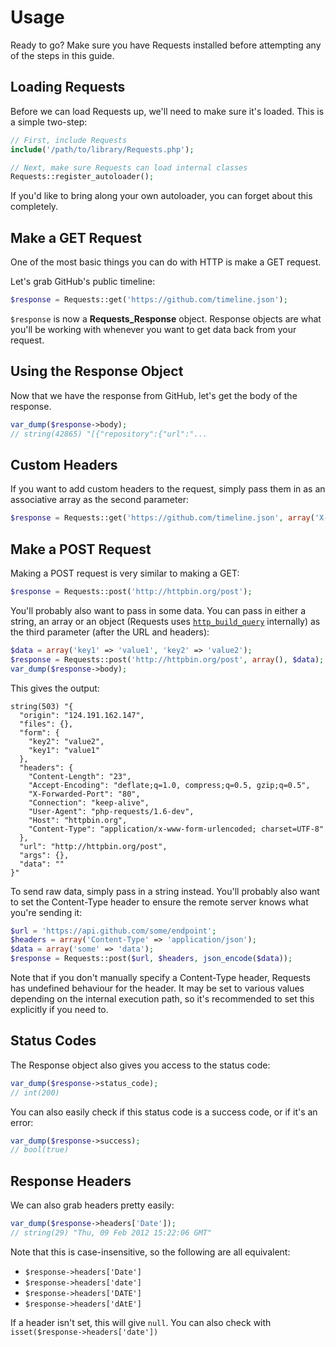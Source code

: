 Usage
=====

Ready to go? Make sure you have Requests installed before attempting any of the
steps in this guide.


Loading Requests
----------------
Before we can load Requests up, we'll need to make sure it's loaded. This is a
simple two-step:

```php
// First, include Requests
include('/path/to/library/Requests.php');

// Next, make sure Requests can load internal classes
Requests::register_autoloader();
```

If you'd like to bring along your own autoloader, you can forget about this
completely.


Make a GET Request
------------------
One of the most basic things you can do with HTTP is make a GET request.

Let's grab GitHub's public timeline:

```php
$response = Requests::get('https://github.com/timeline.json');
```

`$response` is now a **Requests_Response** object. Response objects are what
you'll be working with whenever you want to get data back from your request.


Using the Response Object
-------------------------
Now that we have the response from GitHub, let's get the body of the response.

```php
var_dump($response->body);
// string(42865) "[{"repository":{"url":"...
```


Custom Headers
--------------
If you want to add custom headers to the request, simply pass them in as an
associative array as the second parameter:

```php
$response = Requests::get('https://github.com/timeline.json', array('X-Requests' => 'Is Awesome!'));
```


Make a POST Request
-------------------
Making a POST request is very similar to making a GET:

```php
$response = Requests::post('http://httpbin.org/post');
```

You'll probably also want to pass in some data. You can pass in either a
string, an array or an object (Requests uses [`http_build_query`][build_query]
internally) as the third parameter (after the URL and headers):

[build_query]: http://php.net/http_build_query

```php
$data = array('key1' => 'value1', 'key2' => 'value2');
$response = Requests::post('http://httpbin.org/post', array(), $data);
var_dump($response->body);
```

This gives the output:

	string(503) "{
	  "origin": "124.191.162.147", 
	  "files": {}, 
	  "form": {
	    "key2": "value2", 
	    "key1": "value1"
	  }, 
	  "headers": {
	    "Content-Length": "23", 
	    "Accept-Encoding": "deflate;q=1.0, compress;q=0.5, gzip;q=0.5", 
	    "X-Forwarded-Port": "80", 
	    "Connection": "keep-alive", 
	    "User-Agent": "php-requests/1.6-dev", 
	    "Host": "httpbin.org", 
	    "Content-Type": "application/x-www-form-urlencoded; charset=UTF-8"
	  }, 
	  "url": "http://httpbin.org/post", 
	  "args": {}, 
	  "data": ""
	}"

To send raw data, simply pass in a string instead. You'll probably also want to
set the Content-Type header to ensure the remote server knows what you're
sending it:

```php
$url = 'https://api.github.com/some/endpoint';
$headers = array('Content-Type' => 'application/json');
$data = array('some' => 'data');
$response = Requests::post($url, $headers, json_encode($data));
```

Note that if you don't manually specify a Content-Type header, Requests has
undefined behaviour for the header. It may be set to various values depending
on the internal execution path, so it's recommended to set this explicitly if
you need to.


Status Codes
------------
The Response object also gives you access to the status code:

```php
var_dump($response->status_code);
// int(200)
```

You can also easily check if this status code is a success code, or if it's an
error:

```php
var_dump($response->success);
// bool(true)
```


Response Headers
----------------
We can also grab headers pretty easily:

```php
var_dump($response->headers['Date']);
// string(29) "Thu, 09 Feb 2012 15:22:06 GMT"
```

Note that this is case-insensitive, so the following are all equivalent:

* `$response->headers['Date']`
* `$response->headers['date']`
* `$response->headers['DATE']`
* `$response->headers['dAtE']`

If a header isn't set, this will give `null`. You can also check with
`isset($response->headers['date'])`
